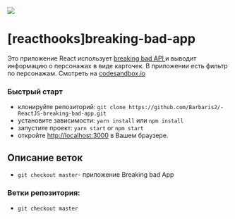 ![](hhttps://github.com/Barbaris2/-ReactJS-breaking-bad-app/blob/master/img/BrBa.png)

# [reacthooks]breaking-bad-app

Это приложение React использует [breaking bad API ](https://breakingbadapi.com/documentation) и выводит информацию о персонажах в виде карточек. В приложении есть фильтр по персонажам. Смотреть на [codesandbox.io](https://mmxce.csb.app/)

### Быстрый старт

- клонируйте репозиторий: `git clone https://github.com/Barbaris2/-ReactJS-breaking-bad-app.git`
- установите зависимости: `yarn install` или `npm install`
- запустите проект: `yarn start` or `npm start`
- откройте [http://localhost:3000](http://localhost:3000) в Вашем браузере.

## Описание веток

- `git checkout master`- приложение Breaking bad App

### Ветки репозитория:

- `git checkout master`
